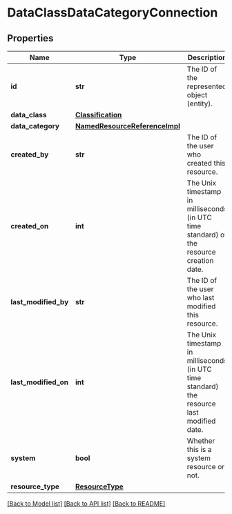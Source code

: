 # DataClassDataCategoryConnection

## Properties
Name | Type | Description | Notes
------------ | ------------- | ------------- | -------------
**id** | **str** | The ID of the represented object (entity). | 
**data_class** | [**Classification**](Classification.md) |  | [optional] 
**data_category** | [**NamedResourceReferenceImpl**](NamedResourceReferenceImpl.md) |  | [optional] 
**created_by** | **str** | The ID of the user who created this resource. | [optional] 
**created_on** | **int** | The Unix timestamp in milliseconds (in UTC time standard) of the resource creation date. | [optional] 
**last_modified_by** | **str** | The ID of the user who last modified this resource. | [optional] 
**last_modified_on** | **int** | The Unix timestamp in milliseconds (in UTC time standard) the resource last modified date. | [optional] 
**system** | **bool** | Whether this is a system resource or not. | [optional] 
**resource_type** | [**ResourceType**](ResourceType.md) |  | 

[[Back to Model list]](../README.md#documentation-for-models) [[Back to API list]](../README.md#documentation-for-api-endpoints) [[Back to README]](../README.md)

